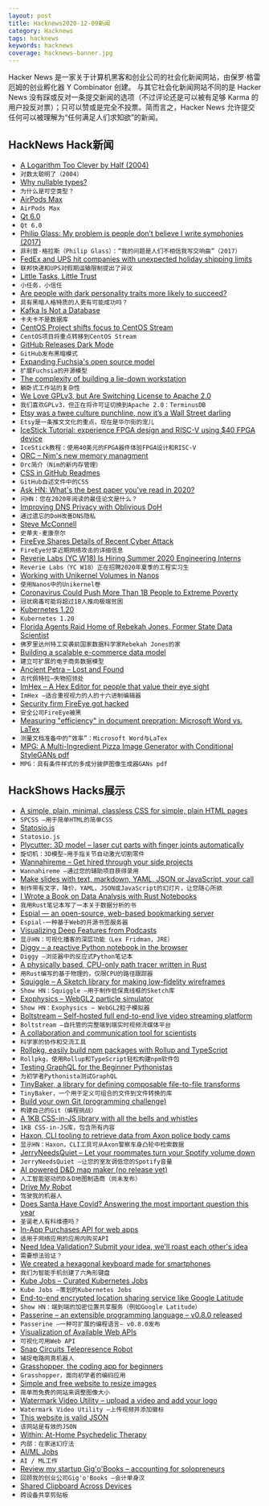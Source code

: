 ```yaml
---
layout: post
title: Hacknews2020-12-09新闻
category: Hacknews
tags: hacknews
keywords: hacknews
coverage: hacknews-banner.jpg
---
```


Hacker News 是一家关于计算机黑客和创业公司的社会化新闻网站，由保罗·格雷厄姆的创业孵化器 Y Combinator 创建。
与其它社会化新闻网站不同的是 Hacker News 没有踩或反对一条提交新闻的选项（不过评论还是可以被有足够 Karma 的用户投反对票）；只可以赞或是完全不投票。简而言之，Hacker News 允许提交任何可以被理解为“任何满足人们求知欲”的新闻。

## HackNews Hack新闻


- [A Logarithm Too Clever by Half (2004)](https://people.eecs.berkeley.edu/~wkahan/LOG10HAF.TXT)
- `对数太聪明了（2004）`
- [Why nullable types?](https://medium.com/dartlang/why-nullable-types-7dd93c28c87a)
- `为什么是可空类型？`
- [AirPods Max](https://www.apple.com/newsroom/2020/12/apple-introduces-airpods-max-the-magic-of-airpods-in-a-stunning-over-ear-design/)
- `AirPods Max`
- [Qt 6.0](https://www.qt.io/blog/qt-6.0-released)
- `Qt 6.0`
- [Philip Glass: My problem is people don’t believe I write symphonies (2017)](https://www.theguardian.com/music/2017/jan/22/philip-glass-80-interview-observer-new-review)
- `菲利普·格拉斯（Philip Glass）：“我的问题是人们不相信我写交响曲”（2017）`
- [FedEx and UPS hit companies with unexpected holiday shipping limits](https://www.modernretail.co/retailers/this-is-going-to-ruin-us-fedex-and-ups-hit-companies-with-unexpected-holiday-shipping-limits/)
- `联邦快递和UPS对假期运输限制提出了异议`
- [Little Tasks, Little Trust](http://adamard.com/little_tasks.html)
- `小任务，小信任`
- [Are people with dark personality traits more likely to succeed?](https://psyche.co/ideas/are-people-with-dark-personality-traits-more-likely-to-succeed)
- `具有黑暗人格特质的人更有可能成功吗？`
- [Kafka Is Not a Database](https://materialize.com/kafka-is-not-a-database/)
- `卡夫卡不是数据库`
- [CentOS Project shifts focus to CentOS Stream](https://lists.centos.org/pipermail/centos-announce/2020-December/048208.html)
- `CentOS项目将重点转移到CentOS Stream`
- [GitHub Releases Dark Mode](https://github.com/settings/appearance)
- `GitHub发布黑暗模式`
- [Expanding Fuchsia's open source model](https://opensource.googleblog.com/2020/12/expanding-fuchsias-open-source-model.html)
- `扩展Fuchsia的开源模型`
- [The complexity of building a lie-down workstation](https://altwork.com/blogs/news/the-complexity-of-building-a-lie-down-workstation)
- `躺卧式工作站的复杂性`
- [We Love GPLv3, but Are Switching License to Apache 2.0](https://terminusdb.com/blog/2020/12/08/we-love-gplv3-but-are-switching-license-to-apache-2-0-terminusdb/)
- `我们喜欢GPLv3，但正在将许可证切换到Apache 2.0：TerminusDB`
- [Etsy was a twee culture punchline, now it’s a Wall Street darling](https://www.nytimes.com/2020/12/08/business/etsy-masks-wall-street.html)
- `Etsy是一条推文文化的重点，现在是华尔街的宠儿`
- [IceStick Tutorial: experience FPGA design and RISC-V using $40 FPGA device](https://github.com/BrunoLevy/learn-fpga/blob/master/FemtoRV/TUTORIALS/IceStick.md)
- `IceStick教程：使用40美元的FPGA器件体验FPGA设计和RISC-V`
- [ORC – Nim's new memory managment](https://nim-lang.org/blog/2020/12/08/introducing-orc.html)
- `Orc简介（Nim的新内存管理）`
- [CSS in GitHub Readmes](https://github.com/sindresorhus/css-in-readme-like-wat)
- `GitHub自述文件中的CSS`
- [Ask HN: What's the best paper you've read in 2020?](item?id=25346456)
- `问HN：您在2020年阅读的最佳论文是什么？`
- [Improving DNS Privacy with Oblivious DoH](https://blog.cloudflare.com/oblivious-dns/)
- `通过遗忘的DoH改善DNS隐私`
- [Steve McConnell](https://deprogrammaticaipsum.com/steve-mcconnell/)
- `史蒂夫·麦康奈尔`
- [FireEye Shares Details of Recent Cyber Attack](https://www.fireeye.com/blog/products-and-services/2020/12/fireeye-shares-details-of-recent-cyber-attack-actions-to-protect-community.html)
- `FireEye分享近期网络攻击的详细信息`
- [Reverie Labs (YC W18) Is Hiring Summer 2020 Engineering Interns](https://www.workatastartup.com/jobs/40492)
- `Reverie Labs（YC W18）正在招聘2020年夏季的工程实习生`
- [Working with Unikernel Volumes in Nanos](https://nanovms.com/dev/tutorials/working-with-unikernel-volumes-in-nanos)
- `使用Nanos中的Unikernel卷`
- [Coronavirus Could Push More Than 1B People to Extreme Poverty](https://nationalinterest.org/blog/coronavirus/coronavirus-could-push-more-1-billion-people-extreme-poverty-174057)
- `冠状病毒可能将超过1B人推向极端贫困`
- [Kubernetes 1.20](https://kubernetes.io/blog/2020/12/08/kubernetes-1-20-release-announcement/)
- `Kubernetes 1.20`
- [Florida Agents Raid Home of Rebekah Jones, Former State Data Scientist](https://www.npr.org/2020/12/08/944200394/florida-agents-raid-home-of-rebekah-jones-former-state-data-scientist)
- `佛罗里达州特工突袭前国家数据科学家Rebekah Jones的家`
- [Building a scalable e-commerce data model](https://resources.fabric.inc/blog/ecommerce-data-model)
- `建立可扩展的电子商务数据模型`
- [Ancient Petra – Lost and Found](https://www.nationalgeographic.com/history/magazine/2016/01-02/petra/)
- `古代佩特拉–失物招领处`
- [ImHex – A Hex Editor for people that value their eye sight](https://github.com/WerWolv/ImHex)
- `ImHex –适合重视视力的人的十六进制编辑器`
- [Security firm FireEye got hacked](https://www.reuters.com/article/us-fireeye-cyber/u-s-cybersecurity-firm-fireeye-discloses-breach-theft-of-hacking-tools-idUSKBN28I31E)
- `安全公司FireEye被黑`
- [Measuring "efficiency" in document prepration: Microsoft Word vs. LaTex](https://blog.cr.yp.to/20201206-msword.html)
- `测量文档准备中的“效率”：Microsoft Word与LaTex`
- [MPG: A Multi-Ingredient Pizza Image Generator with Conditional StyleGANs pdf](https://export.arxiv.org/pdf/2012.02821.pdf)
- `MPG：具有条件样式的多成分披萨图像生成器GANs pdf`


## HackShows Hacks展示

- [ A simple, plain, minimal, classless CSS for simple, plain HTML pages](https://github.com/susam/spcss)
- `SPCSS –用于简单HTML的简单CSS`
- [ Statosio.js](https://d3.statosio.com)
- `Statosio.js`
- [ Plycutter: 3D model – laser cut parts with finger joints automatically](https://github.com/tjltjl/plycutter)
- `旋切机：3D模型–用手指关节自动激光切割零件`
- [ Wannahireme – Get hired through your side projects](https://wannahireme.com)
- `Wannahireme –通过您的辅助项目获得录用`
- [ Make slides with text, markdown, YAML, JSON or JavaScript, your call](https://play.presenta.cc/v2)
- `制作带有文字，降价，YAML，JSON或JavaScript的幻灯片，让您随心所欲`
- [ I Wrote a Book on Data Analysis with Rust Notebooks](https://datacrayon.com/shop/product/data-analysis-with-rust-notebooks/)
- `我用Rust笔记本写了一本关于数据分析的书`
- [ Espial — an open-source, web-based bookmarking server](https://github.com/jonschoning/espial)
- `Espial-一种基于Web的开源书签服务器`
- [ Visualizing Deep Features from Podcasts](http://lexfridman.faith/)
- `显示HN：可视化播客的深层功能（Lex Fridman，JRE）`
- [ Diggy – a reactive Python notebook in the browser](https://diggyhq.com/)
- `Diggy –浏览器中的反应式Python笔记本`
- [ A physically based, CPU-only path tracer written in Rust](https://github.com/ekzhang/rpt/)
- `用Rust编写的基于物理的，仅限CPU的路径跟踪器`
- [ Squiggle – A Sketch library for making low-fidelity wireframes](https://ui8.net/squiggle/products/squiggle)
- `Show HN：Squiggle –用于制作低保真线框的Sketch库`
- [ Exophysics – WebGL2 particle simulator](https://exophysics.net/)
- `Show HN：Exophysics – WebGL2粒子模拟器`
- [ Boltstream – Self-hosted full end-to-end live video streaming platform](https://github.com/benwilber/boltstream)
- `Boltstream –自托管的完整端到端实时视频流媒体平台`
- [ A collaboration and communication tool for scientists](http://www.presearch.co)
- `科学家的协作和交流工具`
- [ Rollpkg, easily build npm packages with Rollup and TypeScript](https://github.com/rafgraph/rollpkg)
- `Rollpkg，使用Rollup和TypeScript轻松构建npm软件包`
- [ Testing GraphQL for the Beginner Pythonistas](https://fithis2001.medium.com/testing-graphql-for-the-beginner-pythonistas-79cdda9b722c)
- `为初学者Pythonista测试GraphQL`
- [ TinyBaker, a library for defining composable file-to-file transforms](https://github.com/evinism/TinyBaker)
- `TinyBaker，一个用于定义可组合的文件到文件转换的库`
- [ Build your own Git (programming challenge)](https://codecrafters.io/challenges/git)
- `构建自己的Git（编程挑战）`
- [ A 1KB CSS-in-JS library with all the bells and whistles](https://github.com/sunesimonsen/stylewars)
- `1KB CSS-in-JS库，包含所有内容`
- [ Haxon, CLI tooling to retrieve data from Axon police body cams](https://github.com/xraymemory/haxon)
- `显示HN：Haxon，CLI工具可从Axon警察车身凸轮中检索数据`
- [ JerryNeedsQuiet – Let your roommates turn your Spotify volume down](https://jerryneedsquiet.com/)
- `JerryNeedsQuiet –让您的室友调低您的Spotify音量`
- [ AI powered D&D map maker (no release yet)](https://www.dungeonalchemist.com)
- `人工智能驱动的D＆D地图制造商（尚未发布）`
- [ Drive My Robot](http://teleportconnect.com/teleport.html)
- `驾驶我的机器人`
- [ Does Santa Have Covid? Answering the most important question this year](https://www.doessantahavecovid.com/)
- `圣诞老人有科维德吗？`
- [ In-App Purchases API for web apps](https://www.outpan.com/docs/monetization/in-app-purchases)
- `适用于网络应用的应用内购买API`
- [ Need Idea Validation? Submit your idea, we'll roast each other's idea](http://roastmyidea.com/)
- `需要想法验证？`
- [ We created a hexagonal keyboard made for smartphones](https://typewise.app/?ref=hackernews)
- `我们为智能手机创建了六角形键盘`
- [ Kube Jobs – Curated Kubernetes Jobs](https://kubejobs.io)
- `Kube Jobs –策划的Kubernetes Jobs`
- [ End-to-end encrypted location sharing service like Google Latitude](https://www.zood.xyz/)
- `Show HN：端到端的加密位置共享服务（例如Google Latitude）`
- [ Passerine – an extensible programming language – v0.8.0 released](https://github.com/vrtbl/passerine)
- `Passerine –一种可扩展的编程语言– v0.8.0发布`
- [ Visualization of Available Web APIs](https://wwwperiodictable.surge.sh/?hn4)
- `可视化可用Web API`
- [ Snap Circuits Telepresence Robot](https://www.instructables.com/DIY-Telepresence-Robot/)
- `捕捉电路网真机器人`
- [ Grasshopper, the coding app for beginners](https://grasshopper.app/)
- `Grasshopper，面向初学者的编码应用`
- [ Simple and free website to resize images](https://www.simpleimageeditor.com/)
- `简单而免费的网站来调整图像大小`
- [ Watermark Video Utility – upload a video and add your logo](https://shotstack.io/demo/watermarker/)
- `Watermark Video Utility –上传视频并添加徽标`
- [ This website is valid JSON](https://webdatarender.com/)
- `该网站是有效的JSON`
- [ Within: At-Home Psychedelic Therapy](http://TryWithin.com)
- `内部：在家迷幻疗法`
- [ AI/ML Jobs](https://www.aijobsdb.com/)
- `AI / ML工作`
- [ Review my startup Gig'o'Books – accounting for solopreneurs](https://www.gigobooks.com/)
- `回顾我的创业公司Gig'o'Books –会计单身汉`
- [ Shared Clipboard Across Devices](https://github.com/binwiederhier/pcopy)
- `跨设备共享剪贴板`


